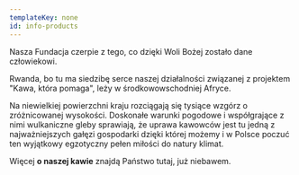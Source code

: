 ```yaml
---
templateKey: none
id: info-products
---
```

Nasza Fundacja czerpie z tego, co dzięki Woli Bożej zostało dane człowiekowi.

Rwanda, bo tu ma siedzibę serce naszej działalności związanej z projektem "Kawa, która pomaga", leży w środkowowschodniej Afryce. 

Na niewielkiej powierzchni kraju rozciągają się tysiące wzgórz o zróżnicowanej wysokości. Doskonałe warunki pogodowe i współgrające z nimi wulkaniczne gleby sprawiają, że uprawa kawowców jest tu jedną z najważniejszych gałęzi gospodarki dzięki której możemy i w Polsce poczuć ten wyjątkowy egzotyczny pełen miłości do natury klimat. 

Więcej **o naszej kawie** znajdą Państwo tutaj, już niebawem.
